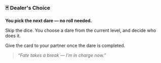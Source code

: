 ### 🃏 Dealer's Choice  
**You pick the next dare — no roll needed.**

Skip the dice. You choose a dare from the current level, and decide who does it.

Give the card to your partner once the dare is completed.

> *“Fate takes a break — I’m in charge now.”*
